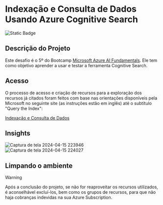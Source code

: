 # Indexação e Consulta de Dados Usando Azure Cognitive Search

![Static Badge](https://img.shields.io/badge/Status_Projeto:-Concluído_(15/Abr/2024)-green)

## Descrição do Projeto

Este desafio é o 5º do Bootcamp [Microsoft Azure AI Fundamentals](https://web.dio.me/track/microsoft-azure-ai-fundamentals). Ele tem como objetivo aprender a usar e testar a ferramenta Cognitive Search.

## Acesso

O processo de acesso e criação de recursos para a exploração dos recursos já citados foram feitos com base nas orientações disponíveis pela Microsoft no seguinte site (as instruções estão em inglês) até o subtítulo "Query the Index":

[Indexação e Consulta de Dados](https://microsoftlearning.github.io/mslearn-ai-fundamentals/Instructions/Labs/11-ai-search.html)

## Insights

![Captura de tela 2024-04-15 223946](https://github.com/Natythy/Indexacao-e-consulta-de-dados-usando-Azure-Cognitive-Search/assets/88320974/25983f26-42ed-47e6-9bc5-fbcd19045588)
![Captura de tela 2024-04-15 224027](https://github.com/Natythy/Indexacao-e-consulta-de-dados-usando-Azure-Cognitive-Search/assets/88320974/dcc273a4-d10e-4400-8145-bf2beeadf95f)


## Limpando o ambiente
> [!WARNING]
> Após a conclusão do projeto, se não for reaproveitar os recursos utilizados, é aconselhável excluí-los, bem como os grupos de recursos, para que não haja cobranças indevidas na sua Azure Subscription.
